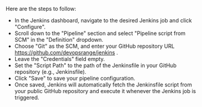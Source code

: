 Here are the steps to follow:

- In the Jenkins dashboard, navigate to the desired Jenkins job and click "Configure".
- Scroll down to the "Pipeline" section and select "Pipeline script from SCM" in the "Definition" dropdown.
- Choose "Git" as the SCM, and enter your GitHub repository URL https://github.com/devopsrange/jenkins .
- Leave the "Credentials" field empty.
- Set the "Script Path" to the path of the Jenkinsfile in your GitHub repository (e.g., Jenkinsfile).
- Click "Save" to save your pipeline configuration.
- Once saved, Jenkins will automatically fetch the Jenkinsfile script from your public GitHub repository and execute it whenever the Jenkins job is triggered.

